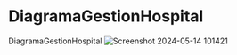 # DiagramaGestionHospital
DiagramaGestionHospital
![Screenshot 2024-05-14 101421](https://github.com/Santiagote/DiagramaGestionHospital/assets/166523273/93840d17-9c16-40a1-857a-2e5925332dbb)
